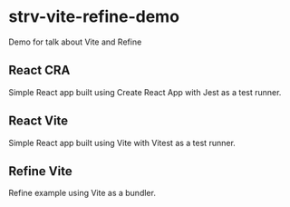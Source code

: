 # strv-vite-refine-demo
Demo for talk about Vite and Refine

## React CRA
Simple React app built using Create React App with Jest as a test runner.

## React Vite
Simple React app built using Vite with Vitest as a test runner.

## Refine Vite

Refine example using Vite as a bundler.
